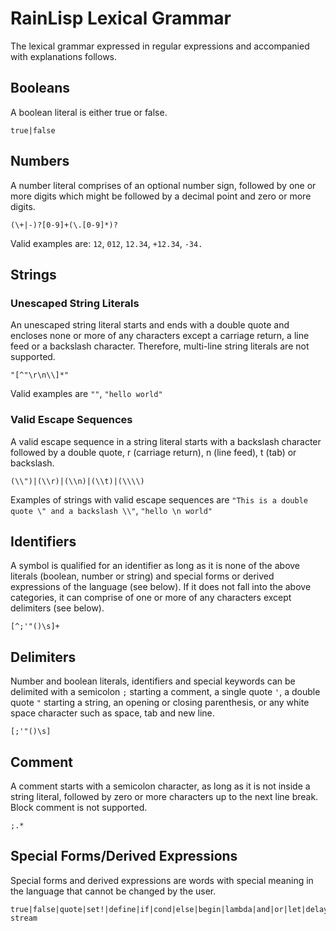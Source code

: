 ﻿# RainLisp Lexical Grammar
The lexical grammar expressed in regular expressions and accompanied with explanations follows.

## Booleans
A boolean literal is either true or false.
```
true|false
```

## Numbers
A number literal comprises of an optional number sign, followed by one or more digits which might be followed by a decimal point and zero or more digits.
```
(\+|-)?[0-9]+(\.[0-9]*)?
```
Valid examples are: `12`, `012`, `12.34`, `+12.34`, `-34.`

## Strings
### Unescaped String Literals
An unescaped string literal starts and ends with a double quote and encloses none or more of any characters except a carriage return, a line feed or a backslash character. Therefore, multi-line string literals are not supported.
```
"[^"\r\n\\]*"
```
Valid examples are `""`, `"hello world"`

### Valid Escape Sequences
A valid escape sequence in a string literal starts with a backslash character followed by a double quote, r (carriage return), n (line feed), t (tab) or backslash.
```
(\\")|(\\r)|(\\n)|(\\t)|(\\\\)
```
Examples of strings with valid escape sequences are `"This is a double quote \" and a backslash \\"`, `"hello \n world"`

## Identifiers
A symbol is qualified for an identifier as long as it is none of the above literals (boolean, number or string) and special forms or derived expressions of the language (see below). If it does not fall into the above categories, it can comprise of one or more of any characters except delimiters (see below).
```
[^;'"()\s]+
```

## Delimiters
Number and boolean literals, identifiers and special keywords can be delimited with a semicolon `;` starting a comment, a single quote `'`, a double quote `"` starting a string, an opening or closing parenthesis, or any white space character such as space, tab and new line.
```
[;'"()\s]
```

## Comment
A comment starts with a semicolon character, as long as it is not inside a string literal, followed by zero or more characters up to the next line break. Block comment is not supported.
```
;.*
```

## Special Forms/Derived Expressions
Special forms and derived expressions are words with special meaning in the language that cannot be changed by the user.
```
true|false|quote|set!|define|if|cond|else|begin|lambda|and|or|let|delay|cons-stream
```
